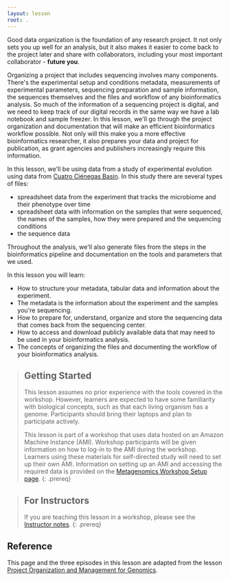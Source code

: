 ```yaml
---
layout: lesson
root: .
---
```


Good data organization is the foundation of any research project. It not only sets you up well for an analysis, 
but it also makes it easier to come back to the project later and share with collaborators, including
your most important collaborator - **future you**.  
  
  
Organizing a project that includes sequencing involves many components. There's the experimental setup 
and conditions metadata, measurements of experimental parameters, sequencing preparation and sample 
information, the sequences themselves and the files and workflow of any bioinformatics analysis. 
So much of the information of a sequencing project is digital, and we need to keep track of our 
digital records in the same way we have a lab notebook and sample freezer. In this lesson, we'll go 
through the project organization and documentation that will make an efficient bioinformatics workflow 
possible. Not only will this make you a more effective bioinformatics researcher, it also prepares 
your data and project for publication, as grant agencies and publishers increasingly require this information.
  
    
In this lesson, we'll be using data from a study of experimental evolution using data from [Cuatro Ciénegas Basin](https://elifesciences.org/articles/49816). In this study there are several types of files:
<!--- just [Lake Hazen Sediment and Soil Metagenomes](http://www.datacarpentry.org/organization-genomics/data/)--->
  
- spreadsheet data from the experiment that tracks the microbiome and their phenotype over time
- spreadsheet data with information on the samples that were sequenced, the names of the samples, 
  how they were prepared and the sequencing conditions
- the sequence data

Throughout the analysis, we'll also generate files from the steps in the bioinformatics pipeline 
and documentation on the tools and parameters that we used.

In this lesson you will learn:

- How to structure your metadata, tabular data and information about the experiment. 
- The metadata is the information about the experiment and the samples you're sequencing.
- How to prepare for, understand, organize and store the sequencing data that comes back from the sequencing center.
- How to access and download publicly available data that may need to be used in your bioinformatics analysis.
- The concepts of organizing the files and documenting the workflow of your bioinformatics analysis.

> ## Getting Started
>
> This lesson assumes no prior experience with the tools covered in the workshop. 
> However, learners are expected to have some familiarity with biological concepts,
> such as that each living organism has a genome. 
> Participants should bring their laptops and plan to participate actively. 
>
> This lesson is part of a workshop that uses data hosted on an Amazon Machine Instance (AMI). Workshop participants will be given 
> information on how
> to log-in to the AMI during the workshop. Learners using these materials for self-directed study will need to set up their own
> AMI. Information on setting up an AMI and accessing the required data is provided on the [Metagenomics Workshop Setup page](https://carpentries-incubator.github.io/metagenomics-workshop/setup.html).
{: .prereq}

> ## For Instructors
> If you are teaching this lesson in a workshop, please see the
> [Instructor notes](guide/).
{: .prereq}

## Reference
This page and the three episodes in this lesson are adapted from the lesson [Project Organization and Management for Genomics](https://datacarpentry.org/organization-genomics/).
